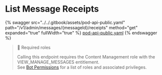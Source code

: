 # List Message Receipts

{% swagger src="../../.gitbook/assets/pod-api-public.yaml" path="/v1/admin/messages/{messageId}/receipts" method="get" expanded="true" fullWidth="true" %}
[pod-api-public.yaml](../../.gitbook/assets/pod-api-public.yaml)
{% endswagger %}

> 🚧 Required roles
>
> Calling this endpoint requires the Content Management role with the VIEW\_MANAGE\_MESSAGES entitlement.\
> See [Bot Permissions](https://docs.developers.symphony.com/building-bots-on-symphony/configuration/bot-permissions) for a list of roles and associated privileges.
